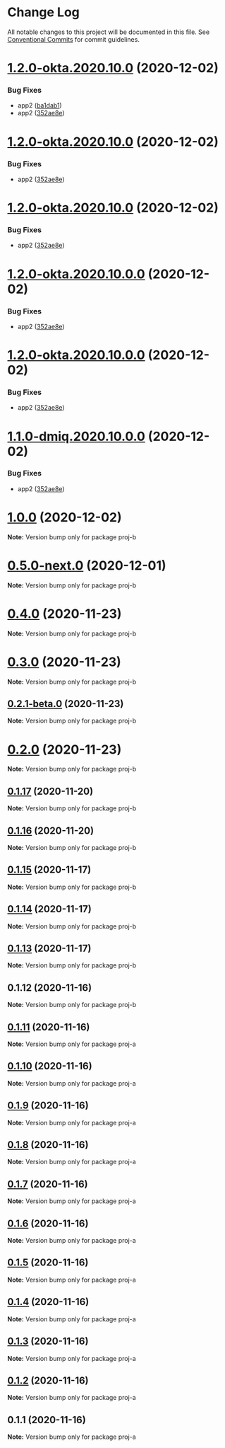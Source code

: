 # Change Log

All notable changes to this project will be documented in this file.
See [Conventional Commits](https://conventionalcommits.org) for commit guidelines.

# [1.2.0-okta.2020.10.0](https://github.com/aspulnik/lerna-test/compare/proj-b@1.0.0...proj-b@1.2.0-okta.2020.10.0) (2020-12-02)


### Bug Fixes

* app2 ([ba1dab1](https://github.com/aspulnik/lerna-test/commit/ba1dab1637850201fdc54b85a9bb125ff1fca743))
* app2 ([352ae8e](https://github.com/aspulnik/lerna-test/commit/352ae8e197fb6c540b328b67f0e84f11e71754b4))





# [1.2.0-okta.2020.10.0](https://github.com/aspulnik/lerna-test/compare/proj-b@1.0.0...proj-b@1.2.0-okta.2020.10.0) (2020-12-02)


### Bug Fixes

* app2 ([352ae8e](https://github.com/aspulnik/lerna-test/commit/352ae8e197fb6c540b328b67f0e84f11e71754b4))





# [1.2.0-okta.2020.10.0](https://github.com/aspulnik/lerna-test/compare/proj-b@1.0.0...proj-b@1.2.0-okta.2020.10.0) (2020-12-02)


### Bug Fixes

* app2 ([352ae8e](https://github.com/aspulnik/lerna-test/commit/352ae8e197fb6c540b328b67f0e84f11e71754b4))





# [1.2.0-okta.2020.10.0.0](https://github.com/aspulnik/lerna-test/compare/proj-b@1.0.0...proj-b@1.2.0-okta.2020.10.0.0) (2020-12-02)


### Bug Fixes

* app2 ([352ae8e](https://github.com/aspulnik/lerna-test/commit/352ae8e197fb6c540b328b67f0e84f11e71754b4))





# [1.2.0-okta.2020.10.0.0](https://github.com/aspulnik/lerna-test/compare/proj-b@1.0.0...proj-b@1.2.0-okta.2020.10.0.0) (2020-12-02)


### Bug Fixes

* app2 ([352ae8e](https://github.com/aspulnik/lerna-test/commit/352ae8e197fb6c540b328b67f0e84f11e71754b4))





# [1.1.0-dmiq.2020.10.0.0](https://github.com/aspulnik/lerna-test/compare/proj-b@1.0.0...proj-b@1.1.0-dmiq.2020.10.0.0) (2020-12-02)


### Bug Fixes

* app2 ([352ae8e](https://github.com/aspulnik/lerna-test/commit/352ae8e197fb6c540b328b67f0e84f11e71754b4))





# [1.0.0](https://github.com/aspulnik/lerna-test/compare/proj-b@0.5.0-next.0...proj-b@1.0.0) (2020-12-02)

**Note:** Version bump only for package proj-b





# [0.5.0-next.0](https://github.com/aspulnik/lerna-test/compare/proj-b@0.4.0...proj-b@0.5.0-next.0) (2020-12-01)

**Note:** Version bump only for package proj-b





# [0.4.0](https://github.com/aspulnik/lerna-test/compare/proj-b@0.3.0...proj-b@0.4.0) (2020-11-23)

**Note:** Version bump only for package proj-b





# [0.3.0](https://github.com/aspulnik/lerna-test/compare/proj-b@0.2.1-beta.0...proj-b@0.3.0) (2020-11-23)

**Note:** Version bump only for package proj-b





## [0.2.1-beta.0](https://github.com/aspulnik/lerna-test/compare/proj-b@0.2.0...proj-b@0.2.1-beta.0) (2020-11-23)

**Note:** Version bump only for package proj-b





# [0.2.0](https://github.com/aspulnik/lerna-test/compare/proj-b@0.1.17...proj-b@0.2.0) (2020-11-23)

**Note:** Version bump only for package proj-b





## [0.1.17](https://github.com/aspulnik/lerna-test/compare/proj-b@0.1.16...proj-b@0.1.17) (2020-11-20)

**Note:** Version bump only for package proj-b





## [0.1.16](https://github.com/aspulnik/lerna-test/compare/proj-b@0.1.15...proj-b@0.1.16) (2020-11-20)

**Note:** Version bump only for package proj-b





## [0.1.15](https://github.com/aspulnik/lerna-test/compare/proj-b@0.1.14...proj-b@0.1.15) (2020-11-17)

**Note:** Version bump only for package proj-b





## [0.1.14](https://github.com/aspulnik/lerna-test/compare/proj-b@0.1.13...proj-b@0.1.14) (2020-11-17)

**Note:** Version bump only for package proj-b





## [0.1.13](https://github.com/aspulnik/lerna-test/compare/proj-b@0.1.12...proj-b@0.1.13) (2020-11-17)

**Note:** Version bump only for package proj-b





## 0.1.12 (2020-11-16)

**Note:** Version bump only for package proj-b





## [0.1.11](https://github.com/aspulnik/lerna-test/compare/proj-a@0.1.10...proj-a@0.1.11) (2020-11-16)

**Note:** Version bump only for package proj-a





## [0.1.10](https://github.com/aspulnik/lerna-test/compare/proj-a@0.1.9...proj-a@0.1.10) (2020-11-16)

**Note:** Version bump only for package proj-a





## [0.1.9](https://github.com/aspulnik/lerna-test/compare/proj-a@0.1.8...proj-a@0.1.9) (2020-11-16)

**Note:** Version bump only for package proj-a





## [0.1.8](https://github.com/aspulnik/lerna-test/compare/proj-a@0.1.7...proj-a@0.1.8) (2020-11-16)

**Note:** Version bump only for package proj-a





## [0.1.7](https://github.com/aspulnik/lerna-test/compare/proj-a@0.1.6...proj-a@0.1.7) (2020-11-16)

**Note:** Version bump only for package proj-a





## [0.1.6](https://github.com/aspulnik/lerna-test/compare/proj-a@0.1.5...proj-a@0.1.6) (2020-11-16)

**Note:** Version bump only for package proj-a





## [0.1.5](https://github.com/aspulnik/lerna-test/compare/proj-a@0.1.4...proj-a@0.1.5) (2020-11-16)

**Note:** Version bump only for package proj-a





## [0.1.4](https://github.com/aspulnik/lerna-test/compare/proj-a@0.1.3...proj-a@0.1.4) (2020-11-16)

**Note:** Version bump only for package proj-a





## [0.1.3](https://github.com/aspulnik/lerna-test/compare/proj-a@0.1.2...proj-a@0.1.3) (2020-11-16)

**Note:** Version bump only for package proj-a





## [0.1.2](https://github.com/aspulnik/lerna-test/compare/proj-a@0.1.1...proj-a@0.1.2) (2020-11-16)

**Note:** Version bump only for package proj-a





## 0.1.1 (2020-11-16)

**Note:** Version bump only for package proj-a
